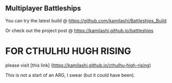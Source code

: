 ## Multiplayer Battleships

You can try the latest build @ https://github.com/kamilashi/Battleships_Build

Or check out the project post @ https://kamilashi.github.io/battleships




# FOR CTHULHU HUGH RISING
please visit [this link] (https://kamilashi.github.io/cthulhu-high-rising)

This is not a start of an ARG, I swear (but it could have been).
